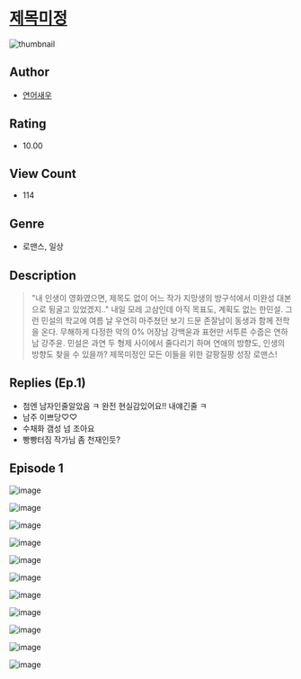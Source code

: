 # [제목미정](https://comic.naver.com/challenge/list?titleId=810396)
![thumbnail](https://image-comic.pstatic.net/user_contents_data/challenge_comic/2023/05/23/327219/upload_3702628720510842162_480x623.jpeg)

## Author
- [연어새우](https://comic.naver.com/artistTitle?id=327219)

## Rating
- 10.00

## View Count
- 114

## Genre
- 로맨스, 일상

## Description
> "내 인생이 영화였으면, 제목도 없이 어느 작가 지망생의 방구석에서 미완성 대본으로 뒹굴고 있었겠지.." 내일 모레 고삼인데 아직 목표도, 계획도 없는 한민설. 그런 민설의 학교에 여름 날 우연히 마주쳤던 보기 드문 존잘남이 동생과 함께 전학을 온다. 무해하게 다정한 악의 0% 어장남 강백윤과 표현만 서투른 수줍은 연하남 강주윤. 민설은 과연 두 형제 사이에서 줄다리기 하며 연애의 방향도, 인생의 방향도 찾을 수 있을까? 제목미정인 모든 이들을 위한 갈팡질팡 성장 로맨스!

## Replies (Ep.1)
- 첨엔 남자인줄알았음 ㅋ 완전 현실감있어요!! 내얘긴줄 ㅋ
- 남주 이쁘당♡♡
- 수채화 갬성 넘 조아요
- 빵빵터짐 작가님 좀 천재인듯?

## Episode 1
![image](https://image-comic.pstatic.net/user_contents_data/challenge_comic/2023/05/23/327219/upload_3487247784340632883.jpeg)

![image](https://image-comic.pstatic.net/user_contents_data/challenge_comic/2023/05/23/327219/upload_7089844727031543863.jpeg)

![image](https://image-comic.pstatic.net/user_contents_data/challenge_comic/2023/05/23/327219/upload_3473226619541479728.jpeg)

![image](https://image-comic.pstatic.net/user_contents_data/challenge_comic/2023/05/23/327219/upload_3835206750289552439.jpeg)

![image](https://image-comic.pstatic.net/user_contents_data/challenge_comic/2023/05/23/327219/upload_3832626192204652849.jpeg)

![image](https://image-comic.pstatic.net/user_contents_data/challenge_comic/2023/05/23/327219/upload_7003723473875264355.jpeg)

![image](https://image-comic.pstatic.net/user_contents_data/challenge_comic/2023/05/23/327219/upload_7017505654524359988.jpeg)

![image](https://image-comic.pstatic.net/user_contents_data/challenge_comic/2023/05/23/327219/upload_7147271094874290277.jpeg)

![image](https://image-comic.pstatic.net/user_contents_data/challenge_comic/2023/05/23/327219/upload_3991145167288033889.jpeg)

![image](https://image-comic.pstatic.net/user_contents_data/challenge_comic/2023/05/23/327219/upload_3761408620637807160.jpeg)

![image](https://image-comic.pstatic.net/user_contents_data/challenge_comic/2023/05/23/327219/upload_4123108377480947046.jpeg)

